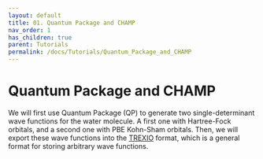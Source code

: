 ```yaml
---
layout: default
title: 01. Quantum Package and CHAMP
nav_order: 1
has_children: true
parent: Tutorials
permalink: /docs/Tutorials/Quantum_Package_and_CHAMP
---
```


# Quantum Package and CHAMP
We will first use Quantum Package (QP) to generate two
single-determinant wave functions for the water molecule. A first one
with Hartree-Fock orbitals, and a second one with PBE Kohn-Sham
orbitals. Then, we will export these wave functions into the
[TREXIO](https://github.com/trex-coe/trexio) format, which is a general
format for storing arbitrary wave functions.

